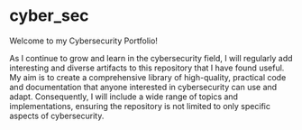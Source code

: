# cyber_sec
Welcome to my Cybersecurity Portfolio! 

As I continue to grow and learn in the cybersecurity field, I will regularly add interesting and diverse artifacts to this repository that I have found useful. My aim is to create a comprehensive library of high-quality, practical code and documentation that anyone interested in cybersecurity can use and adapt. Consequently, I will include a wide range of topics and implementations, ensuring the repository is not limited to only specific aspects of cybersecurity.

